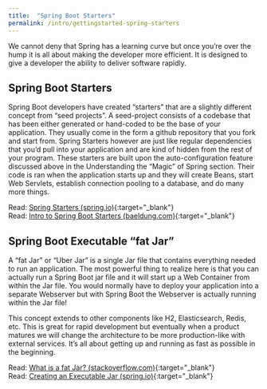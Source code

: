 ```yaml
---
title:  "Spring Boot Starters"
permalink: /intro/gettingstarted-spring-starters
---
```


We cannot deny that Spring has a learning curve but once you’re over the hump it is all about making the developer more efficient. It is designed to give a developer the ability to deliver software rapidly.

## Spring Boot Starters

Spring Boot developers have created “starters” that are a slightly different concept from “seed projects”. A seed-project consists of a codebase that has been either generated or hand-coded to be the base of your application. They usually come in the form a github repository that you fork and start from. Spring Starters however are just like regular dependencies that you’d pull into your application and are kind of hidden from the rest of your program. These starters are built upon the auto-configuration feature discussed above in the Understanding the “Magic” of Spring section. Their code is ran when the application starts up and they will create Beans, start Web Servlets, establish connection pooling to a database, and do many more things. 

<i class='far fa-bookmark'></i> Read: [Spring Starters (spring.io)](https://docs.spring.io/spring-boot/docs/current-SNAPSHOT/reference/htmlsingle/#using-boot-starter){:target="_blank"}<br/>
<i class='far fa-bookmark'></i> Read: [Intro to Spring Boot Starters (baeldung.com)](http://www.baeldung.com/spring-boot-starters){:target="_blank"}

## Spring Boot Executable “fat Jar”

A “fat Jar” or “Uber Jar” is a single Jar file that contains everything needed to run an application. The most powerful thing to realize here is that you can actually run a Spring Boot jar file and it will start up a Web Container from within the Jar file. You would normally have to deploy your application into a separate Webserver but with Spring Boot the Webserver is actually running within the Jar file!

This concept extends to other components like H2, Elasticsearch, Redis, etc. This is great for rapid development but eventually when a product matures we will change the architecture to be more production-like with external services. It’s all about getting up and running as fast as possible in the beginning. 

<i class='far fa-bookmark'></i> Read: [What is a fat Jar? (stackoverflow.com)](https://stackoverflow.com/questions/19150811/what-is-a-fat-jar){:target="_blank"}<br/>
<i class='far fa-bookmark'></i> Read: [Creating an Executable Jar (spring.io)](https://docs.spring.io/spring-boot/docs/current/reference/htmlsingle/#getting-started-first-application-executable-jar){:target="_blank"}